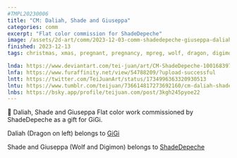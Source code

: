 ```yaml
---
#TMPL20230006
title: "CM: Daliah, Shade and Giuseppa"
categories: comm
excerpt: "Flat color commission for ShadeDepeche"
image: /assets/2d-art/comm/2023-12-03-comm-shadedepeche-giuseppa-daliah.jpg
finished: 2023-12-13
tags: christmas, xmas, pregnant, pregnancy, mpreg, wolf, dragon, digimon, Guilmon

lnda: https://www.deviantart.com/tei-juan/art/CM-ShadeDepeche-1001683974
lnfa: https://www.furaffinity.net/view/54788209/?upload-successful
lntt: https://twitter.com/TeiJuanArt/status/1734996363320930513
lntu: https://www.tumblr.com/teijuan/736614817273692160/cm-daliah-shade-and-giuseppa
lnbs: https://bsky.app/profile/teijuan.com/post/3kgh245pyoe22
---
```


🎄 Daliah, Shade and Giuseppa
Flat color work commissioned by ShadeDepeche as a gift for GiGi.

Daliah (Dragon on left) belongs to [GiGi](https://www.furaffinity.net/user/whitefoxofsimi/)

Shade and Giuseppa (Wolf and Digimon) belongs to [ShadeDepeche](https://www.furaffinity.net/user/shadedepeche31)
